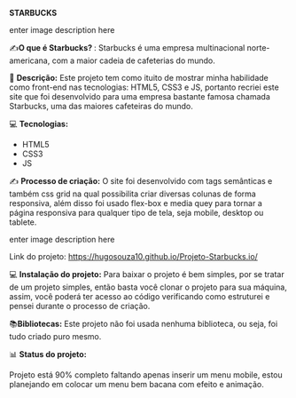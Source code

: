 <strong> STARBUCKS </strong>

enter image description here

✍️<strong>O que é Starbucks? </strong>:
Starbucks é uma empresa multinacional norte-americana, com a maior
cadeia de cafeterias do mundo.

📱 <strong>Descrição:</strong>
Este projeto tem como ituito de mostrar minha habilidade como front-end
nas tecnologias: HTML5, CSS3 e JS, portanto recriei este site que foi
desenvolvido para uma empresa bastante famosa chamada
Starbucks, uma das maiores cafeteiras do mundo.


💻 <strong>Tecnologias:</strong>
<ul>
  <li>HTML5</li>
  <li>CSS3</li>
  <li>JS</li>
</ul>




✍️ <strong>Processo de criação:</strong>
O site foi desenvolvido com tags semânticas e também css grid na qual
possibilita criar diversas colunas de forma responsiva, além disso foi usado
flex-box e media quey para tornar a página responsiva para qualquer tipo
de tela, seja mobile, desktop ou tablete.

enter image description here

Link do projeto:
https://hugosouza10.github.io/Projeto-Starbucks.io/

💻 <strong>Instalação do projeto:</strong>
Para baixar o projeto é bem simples, por se tratar de um projeto simples, então
basta você clonar o projeto para sua máquina, assim, você poderá ter acesso
ao código verificando como estruturei e pensei durante o processo de criação.


📚<strong>Bibliotecas:</strong>
Este projeto não foi usada nenhuma biblioteca, ou seja, foi tudo criado
puro mesmo.

📊 <strong>Status do projeto:</strong>

Projeto está 90% completo faltando apenas inserir um menu mobile, estou
planejando em colocar um menu bem bacana com efeito e animação.
